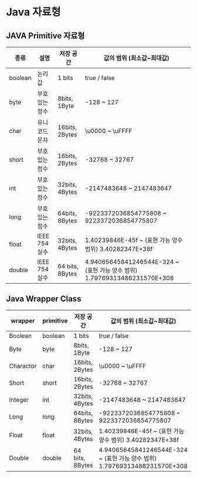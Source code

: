 # Java 자료형

## JAVA Primitive 자료형

| 종류    | 설명           | 저장 공간       | 값의 범위 (최소값~최대값)                                                 |
| ------- | -------------- | --------------- | ------------------------------------------------------------------------- |
| boolean | 논리값         | 1 bits          | true / false                                                              |
| byte    | 부호 있는 정수 | 8bits, 1Byte    | -128 ~ 127                                                                |
| char    | 유니코드 문자  | 16bits, 2Bytes  | \u0000 ~ \uFFFF                                                           |
| short   | 부호 있는 정수 | 16bits, 2Bytes  | -32768 ~ 32767                                                            |
| int     | 부호 있는 정수 | 32bits, 4Bytes  | -2147483648 ~ 2147483647                                                  |
| long    | 부호 있는 정수 | 64bits, 8Bytes  | -9223372036854775808 ~ 9223372036854775807                                |
| float   | IEEE 754 실수  | 32bits, 4Bytes  | 1.40239846E-45f ~ (표현 가능 양수 범위) 3.40282347E+38f                   |
| double  | IEEE 754 실수  | 64 bits, 8Bytes | 4.94065645841246544E-324 ~ (표현 가능 양수 범위) 1.79769313486231570E+308 |

## Java Wrapper Class

| wrapper   | primitive | 저장 공간       | 값의 범위 (최소값~최대값)                                                 |
| --------- | --------- | --------------- | ------------------------------------------------------------------------- |
| Boolean   | boolean   | 1 bits          | true / false                                                              |
| Byte      | byte      | 8bits, 1Byte    | -128 ~ 127                                                                |
| Charactor | char      | 16bits, 2Bytes  | \u0000 ~ \uFFFF                                                           |
| Short     | short     | 16bits, 2Bytes  | -32768 ~ 32767                                                            |
| Integer   | int       | 32bits, 4Bytes  | -2147483648 ~ 2147483647                                                  |
| Long      | long      | 64bits, 8Bytes  | -9223372036854775808 ~ 9223372036854775807                                |
| Float     | float     | 32bits, 4Bytes  | 1.40239846E-45f ~ (표현 가능 양수 범위) 3.40282347E+38f                   |
| Double    | double    | 64 bits, 8Bytes | 4.94065645841246544E-324 ~ (표현 가능 양수 범위) 1.79769313486231570E+308 |
